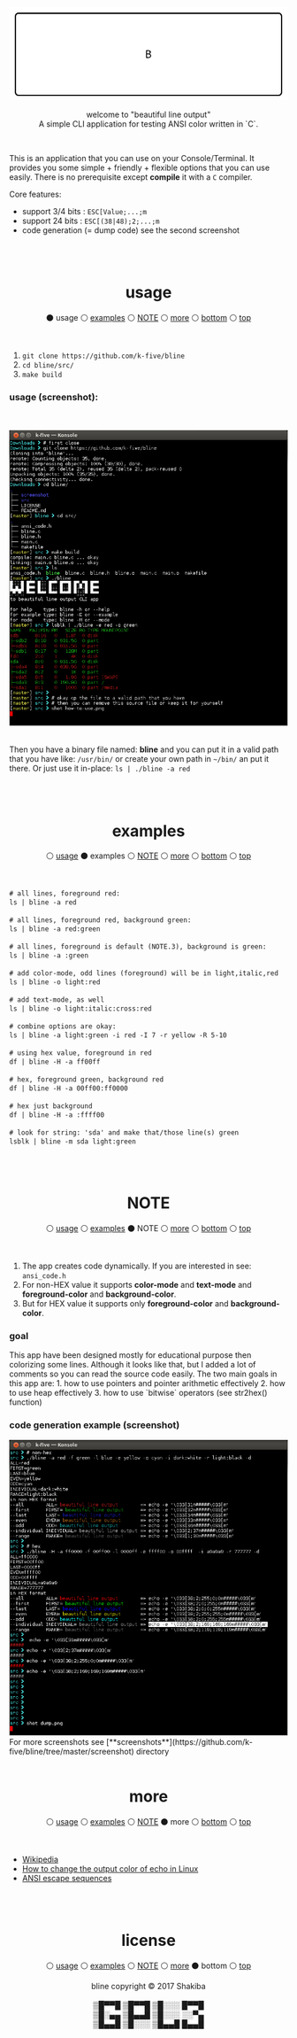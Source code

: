 <p id="top" align="center">
</p>
<br>
<br>

<img src="https://github.com/k-five/bline/blob/master/screenshot/banner.gif" />

<br>

<p align="center">
welcome to "beautiful line output"<br>
A simple CLI application for testing ANSI color written in `C`.
</p>

<br>

This is an application that you can use on your Console/Terminal.
It provides you some simple + friendly + flexible options that you
can use easily. There is no prerequisite except **compile** it with a `C` compiler.

Core features:
 - support 3/4 bits : `ESC[Value;...;m`
 - support 24 bits  : `ESC[(38|48);2;...;m`
 - code generation (= dump code) see the second screenshot

<br>
<br>
<h1 id="usage" align="center">usage</h1>
<p align="center">
  &#9899; usage
  &#9898; <a href="#example">examples</a>
  &#9898; <a href="#NOTE">NOTE</a>
  &#9898; <a href="#more">more</a>
  &#9898; <a href="#bottom">bottom</a>
  &#9898; <a href="#top">top</a>
</p>
<br>

 1. `git clone https://github.com/k-five/bline`
 2. `cd bline/src/`
 3. `make build`

<h3>usage (screenshot):</h3>
<br>
<br>
<img src="https://github.com/k-five/bline/blob/master/screenshot/how-to-use.png" alt="how-to-use.png" />
<br>
<br>

Then you have a binary file named: **bline** and you can put it in a valid path
that you have like: `/usr/bin/` or create your own path in `~/bin/` an put it
there. Or just use it in-place: `ls | ./bline -a red`

<br>
<br>
<h1 id="examples" align="center">examples</h1>
<p align="center">
  &#9898; <a href="#usage">usage</a>
  &#9899; examples
  &#9898; <a href="#NOTE">NOTE</a>
  &#9898; <a href="#more">more</a>
  &#9898; <a href="#bottom">bottom</a>
  &#9898; <a href="#top">top</a>
</p>
<br>

```
# all lines, foreground red:
ls | bline -a red

# all lines, foreground red, background green:
ls | bline -a red:green

# all lines, foreground is default (NOTE.3), background is green:
ls | bline -a :green

# add color-mode, odd lines (foreground) will be in light,italic,red
ls | bline -o light:red

# add text-mode, as well
ls | bline -o light:italic:cross:red

# combine options are okay:
ls | bline -a light:green -i red -I 7 -r yellow -R 5-10

# using hex value, foreground in red
df | bline -H -a ff00ff

# hex, foreground green, background red
df | bline -H -a 00ff00:ff0000

# hex just background
df | bline -H -a :ffff00

# look for string: 'sda' and make that/those line(s) green
lsblk | bline -m sda light:green
```
<br>
<br>
<h1 id="NOTE" align="center">NOTE</h1>
<p align="center">
  &#9898; <a href="#usage">usage</a>
  &#9898; <a href="#examples">examples</a>
  &#9899; NOTE
  &#9898; <a href="#more">more</a>
  &#9898; <a href="#bottom">bottom</a>
  &#9898; <a href="#top">top</a>
</p>
<br>

 1. The app creates code dynamically. If you are interested in see: `ansi_code.h`
 2. For non-HEX value it supports **color-mode** and **text-mode** and **foreground-color** and **background-color**.
 3. But for HEX value it supports only **foreground-color** and **background-color**.


<h3>goal</h3>
This app have been designed mostly for educational purpose then colorizing some lines.
Although it looks like that, but I added a lot of comments so you can read the source
code easily. The two main goals in this app are:
 1. how to use pointers and pointer arithmetic effectively
 2. how to use heap effectively
 3. how to use `bitwise` operators (see str2hex() function)

<h3>code generation example (screenshot)</h3>

<img src="https://github.com/k-five/bline/blob/master/screenshot/dump.png" alt="dump.png" />
<br>
For more screenshots see [**screenshots**](https://github.com/k-five/bline/tree/master/screenshot) directory

<br>
<br>

<h1 id="more" align="center">more</h1>
<p align="center">
  &#9898; <a href="#usage">usage</a>
  &#9898; <a href="#examples">examples</a>
  &#9898; <a href="#NOTE">NOTE</a>
  &#9899; more
  &#9898; <a href="#bottom">bottom</a>
  &#9898; <a href="#top">top</a>
</p>
<br>

 - [Wikipedia](https://en.wikipedia.org/wiki/ANSI_escape_code)
 - [How to change the output color of echo in Linux](https://stackoverflow.com/questions/5947742/how-to-change-the-output-color-of-echo-in-linux/28938235#28938235)
 - [ANSI escape sequences](http://ascii-table.com/ansi-escape-sequences.php)

<br>
<br>

<h1 id="license" align="center">license</h1>
<p align="center">
  &#9898; <a href="#usage">usage</a>
  &#9898; <a href="#examples">examples</a>
  &#9898; <a href="#NOTE">NOTE</a>
  &#9898; <a href="#more">more</a>
  &#9899; bottom
  &#9898; <a href="#top">top</a>
</p>
<p id="bottom" align="center">
  bline copyright &copy; 2017 Shakiba
  <br>
  <br>
  ▒█▀▀█ ▒█▀▀█ ▒█░░░ █▀▀█<br>
  ▒█░▄▄ ▒█▄▄█ ▒█░░░ ░░▀▄<br>
  ▒█▄▄█ ▒█░░░ ▒█▄▄█ █▄▄█<br>
</p>
